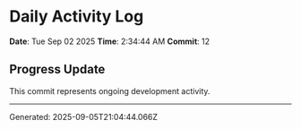# Daily Activity Log

**Date**: Tue Sep 02 2025
**Time**: 2:34:44 AM
**Commit**: 12

## Progress Update

This commit represents ongoing development activity.

---
Generated: 2025-09-05T21:04:44.066Z
